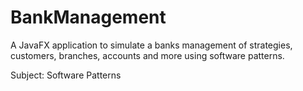 # BankManagement

A JavaFX application to simulate a banks management of strategies, customers, branches, accounts and more using software patterns.

Subject: Software Patterns
